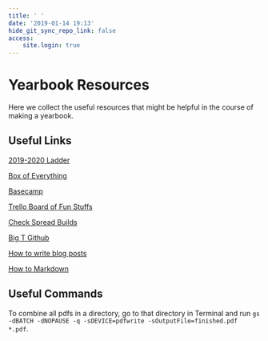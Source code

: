 ```yaml
---
title: ' '
date: '2019-01-14 19:13'
hide_git_sync_repo_link: false
access:
    site.login: true
---
```


# Yearbook Resources
Here we collect the useful resources that might be helpful in the course of making a yearbook.

## Useful Links

[2019-2020 Ladder](https://docs.google.com/spreadsheets/d/1IQo8QQvYHuOsOtVhu-tPf6hqyzCsfLyvK4OKEpbjTpc/edit?usp=sharing)

[Box of Everything](https://caltech.box.com/v/caltechbigt)

[Basecamp](https://3.basecamp.com/4300126/projects)

[Trello Board of Fun Stuffs](https://trello.com/b/orwxPcu5)

[Check Spread Builds](https://bigtbuilds.caltech.edu)

[Big T Github](https://github.com/caltech-big-t)

[How to write blog posts](https://bigt.caltech.edu/blog-tutorial)

[How to Markdown](https://github.com/adam-p/markdown-here/wiki/Markdown-Cheatsheet#code)


## Useful Commands
 To combine all pdfs in a directory, go to that directory in Terminal and run `gs -dBATCH -dNOPAUSE -q -sDEVICE=pdfwrite -sOutputFile=finished.pdf *.pdf`.
